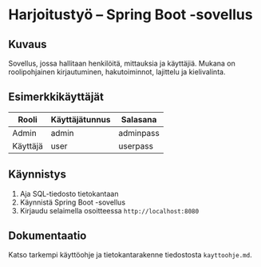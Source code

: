 # Harjoitustyö – Spring Boot -sovellus

## Kuvaus
Sovellus, jossa hallitaan henkilöitä, mittauksia ja käyttäjiä. Mukana on roolipohjainen kirjautuminen, hakutoiminnot, lajittelu ja kielivalinta.

## Esimerkkikäyttäjät

| Rooli | Käyttäjätunnus | Salasana |
|-------|----------------|----------|
| Admin | admin          | adminpass |
| Käyttäjä | user         | userpass  |

## Käynnistys
1. Aja SQL-tiedosto tietokantaan
2. Käynnistä Spring Boot -sovellus
3. Kirjaudu selaimella osoitteessa `http://localhost:8080`

## Dokumentaatio
Katso tarkempi käyttöohje ja tietokantarakenne tiedostosta `kayttoohje.md`.
